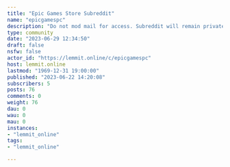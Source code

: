 ```yaml
---
title: "Epic Games Store Subreddit" 
name: "epicgamespc"
description: "Do not mod mail for access. Subreddit will remain private until 11:59pm MST USA time on June 19th. Come join us on the Discord..."
type: community
date: "2023-06-29 12:34:50"
draft: false
nsfw: false
actor_id: "https://lemmit.online/c/epicgamespc"
host: lemmit.online
lastmod: "1969-12-31 19:00:00"
published: "2023-06-22 14:20:08"
subscribers: 5
posts: 76
comments: 0
weight: 76
dau: 0
wau: 0
mau: 0
instances:
- "lemmit_online"
tags: 
- "lemmit_online"

---
```

